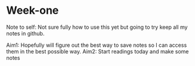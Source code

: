 # Week-one

Note to self: Not sure fully how to use this yet but going to try keep all my notes in github.

Aim1: Hopefully will figure out the best way to save notes so I can access them in the best possible way. 
Aim2: Start readings today and make some notes
